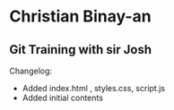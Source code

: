 # Christian Binay-an

## Git Training with sir Josh

Changelog:
- Added index.html , styles.css, script.js
- Added initial contents